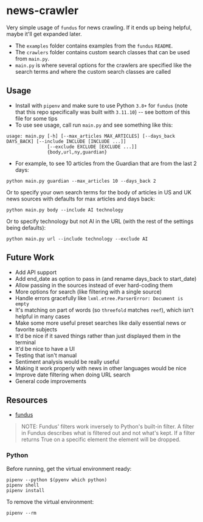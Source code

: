 # news-crawler

Very simple usage of `fundus` for news crawling. If it ends up being helpful, maybe it'll get expanded later.

- The `examples` folder contains examples from the `fundus` `README`.
- The `crawlers` folder contains custom search classes that can be used from `main.py`.
- `main.py` is where several options for the crawlers are specified like the search terms and where the custom search classes are called

## Usage
- Install with `pipenv` and make sure to use Python `3.8+` for `fundus` (note that this repo specifically was built with `3.11.10`) -- see bottom of this file for some tips
- To use see usage, call run `main.py` and see something like this:
```
usage: main.py [-h] [--max_articles MAX_ARTICLES] [--days_back DAYS_BACK] [--include INCLUDE [INCLUDE ...]]
               [--exclude EXCLUDE [EXCLUDE ...]]
               {body,url,ny,guardian}
```

- For example, to see 10 articles from the Guardian that are from the last 2 days:
```
python main.py guardian --max_articles 10 --days_back 2
```

Or to specify your own search terms for the body of articles in US and UK news sources with defaults for max articles and days back:

```
python main.py body --include AI technology
```

Or to specify technology but not AI in the URL (with the rest of the settings being defaults):

```
python main.py url --include technology --exclude AI
```

## Future Work
- Add API support
- Add end_date as option to pass in (and rename days_back to start_date)
- Allow passing in the sources instead of ever hard-coding them
- More options for search (like filtering with a single source)
- Handle errors gracefully like `lxml.etree.ParserError: Document is empty`
- It's matching on part of words (so `threefold` matches `reef`), which isn't helpful in many cases
- Make some more useful preset searches like daily essential news or favorite subjects
- It'd be nice if it saved things rather than just displayed them in the terminal
- It'd be nice to have a UI
- Testing that isn't manual
- Sentiment analysis would be really useful
- Making it work properly with news in other languages would be nice
- Improve date filtering when doing URL search
- General code improvements

## Resources
- [fundus](https://github.com/flairNLP/fundus)

> NOTE: Fundus' filters work inversely to Python's built-in filter. A filter in Fundus describes what is filtered out and not what's kept. If a filter returns True on a specific element the element will be dropped.

### Python

Before running, get the virtual environment ready:
```
pipenv --python $(pyenv which python)
pipenv shell
pipenv install
```

To remove the virtual environment:
```
pipenv --rm
```